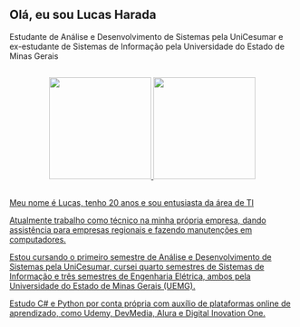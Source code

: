 ## Olá, eu sou Lucas Harada

Estudante de Análise e Desenvolvimento de Sistemas pela UniCesumar e ex-estudante de Sistemas de Informação pela Universidade do Estado de Minas Gerais

##

<div align="center">
  <a href="https://github.com/lfharada">
  <img height="180em" src="https://github-readme-stats.vercel.app/api?username=lfharada&show_icons=true&theme=dark&include_all_commits=true&count_private=true"/>
  <img height="180em" src="https://github-readme-stats.vercel.app/api/top-langs/?username=lfharada&layout=compact&langs_count=7&theme=dark"/>
</div>

##
 
<link rel="stylesheet" href="https://cdn.jsdelivr.net/gh/devicons/devicon@v2.14.0/devicon.min.css">
<link rel="stylesheet" href="https://cdn.jsdelivr.net/gh/devicons/devicon@v2.14.0/devicon.min.css">


##
  
Meu nome é Lucas, tenho 20 anos e sou entusiasta da área de TI

Atualmente trabalho como técnico na minha própria empresa, dando assistência para empresas regionais e fazendo manutenções em computadores.

Estou cursando o primeiro semestre de Análise e Desenvolvimento de Sistemas pela UniCesumar, cursei quarto semestres de Sistemas de Informação e três semestres de Engenharia Elétrica, ambos pela Universidade do Estado de Minas Gerais (UEMG).

Estudo C# e Python por conta própria com auxílio de plataformas online de aprendizado, como Udemy, DevMedia, Alura e Digital Inovation One.
